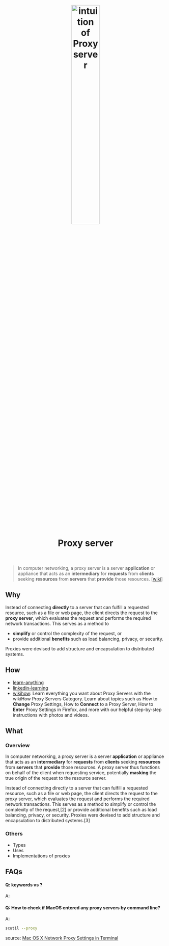 <h1 align="center">
<br>
	<a href="https://www.wikiwand.com/en/Proxy_server">
  <img src="https://i.imgur.com/FmxPr6O.png" alt="intuition of Proxy server" width=42%">
  </a>
  <br><br>
Proxy server  
  <br><br>
</h1>

> In computer networking, a proxy server is a server **application** or appliance that acts as an **intermediary** for **requests** from **clients** seeking **resources** from **servers** that **provide** those resources. [[wiki](https://www.wikiwand.com/en/Proxy_server)]

## Why 

Instead of connecting **directly** to a server that can fulfill a requested resource, such as a file or web page, the client directs the request to the **proxy server**, which evaluates the request and performs the required network transactions. This serves as a method to 

* **simplify** or control the complexity of the request, or 
* provide additional **benefits** such as load balancing, privacy, or security. 

Proxies were devised to add structure and encapsulation to distributed systems.

## How

* [learn-anything](https://learn-anything.xyz/network-science/computer-networking/proxy-server/reverse-proxies)
* [linkedin-learning](https://www.linkedin.com/learning/search?keywords=Proxy%20Servers)
* [wikihow](https://www.wikihow.com/Category:Proxy-Servers): Learn everything you want about Proxy Servers with the wikiHow Proxy Servers Category. Learn about topics such as How to **Change** Proxy Settings, How to **Connect** to a Proxy Server, How to **Enter** Proxy Settings in Firefox, and more with our helpful step-by-step instructions with photos and videos.

## What 

### Overview

In computer networking, a proxy server is a server **application** or appliance that acts as an **intermediary** for **requests** from **clients** seeking **resources** from **servers** that **provide** those resources. A proxy server thus functions on behalf of the client when requesting service, potentially **masking** the true origin of the request to the resource server.

Instead of connecting directly to a server that can fulfill a requested resource, such as a file or web page, the client directs the request to the proxy server, which evaluates the request and performs the required network transactions. This serves as a method to simplify or control the complexity of the request,[2] or provide additional benefits such as load balancing, privacy, or security. Proxies were devised to add structure and encapsulation to distributed systems.[3]


### Others

* Types
* Uses
* Implementations of proxies


## FAQs

#### Q: keywords vs ?

A: 


#### Q: How to check if MacOS entered any proxy servers by command line?

A: 

``` bash
scutil --proxy
```

source: [Mac OS X Network Proxy Settings in Terminal](https://dmorgan.info/posts/mac-network-proxy-terminal/)